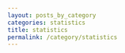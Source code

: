 ```yaml
---
layout: posts_by_category
categories: statistics
title: statistics
permalink: /category/statistics
---
```

